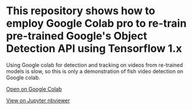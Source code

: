 # This repository shows how to employ Google Colab pro to re-train pre-trained Google's Object Detection API using Tensorflow 1.x

Using Google colab for detection and tracking on videos from re-trained models is slow, so this is only a demonstration of fish video detection on Google colab.

[Open on Google Colab](https://colab.research.google.com/drive/144IsyG8X_CBeqDgeFheK76XWIB-5CO1O?usp=sharing)

[View on Jupyter nbviewer](https://nbviewer.org/github/yijing-sie/fish-video-detection-with-colab-tf1/blob/main/fish_detection_with_colab_tf1.ipynb)

